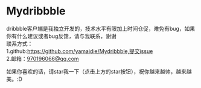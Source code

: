 # Mydribbble

dribbble客户端是我独立开发的，技术水平有限加上时间仓促，难免有bug，如果你有什么建议或者bug反馈，请与我联系，谢谢      
联系方式：      
1.github:https://github.com/yamaidie/Mydribbble,提交issue      
2.邮箱：970196066@qq.com

如果你喜欢的话，请star我一下（点击上方的star按钮），祝你越来越帅，越来越美。:D
